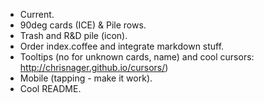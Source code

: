 - Current.
- 90deg cards (ICE) & Pile rows.
- Trash and R&D pile (icon).
- Order index.coffee and integrate markdown stuff.
- Tooltips (no for unknown cards, name) and cool cursors: http://chrisnager.github.io/cursors/)
- Mobile (tapping - make it work).
- Cool README.


